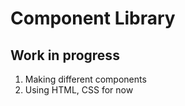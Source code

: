 # Component Library

## Work in progress

1. Making different components
2. Using HTML, CSS for now

